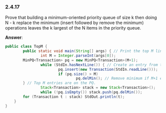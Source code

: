 ### 2.4.17

Prove that building a minimum-oriented priority queue of size k then doing N - k replace the minimum (insert followed by remove the minimum) operations leaves the k largest of the N items in the priority queue.

**Answer**:

```java
public class TopM {
		public static void main(String[] args) { // Print the top M lines in the input stream.
				int M = Integer.parseInt(args[0]);
      	MinPQ<Transaction> pq = new MinPQ<Transaction>(M+1);
				while (StdIn.hasNextLine()) { // Create an entry from the next line and put on the PQ.
						pq.insert(new Transaction(StdIn.readLine()));
						if (pq.size() > M)
								pq.delMin(); // Remove minimum if M+1 entries on the PQ. 
        } // Top M entries are on the PQ.
				Stack<Transaction> stack = new Stack<Transaction>();
				while (!pq.isEmpty()) stack.push(pq.delMin()); 
      	for (Transaction t : stack) StdOut.println(t);
    }
}
```
